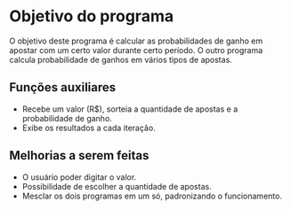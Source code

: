 # Objetivo do programa
O objetivo deste programa é calcular as probabilidades de ganho em apostar com um certo valor durante certo período. O outro programa calcula probabilidade de ganhos em vários tipos de apostas.

## Funções auxiliares
- Recebe um valor (R$), sorteia a quantidade de apostas e a probabilidade de ganho.
- Exibe os resultados a cada iteração.

## Melhorias a serem feitas
- O usuário poder digitar o valor.
- Possibilidade de escolher a quantidade de apostas.
- Mesclar os dois programas em um só, padronizando o funcionamento.